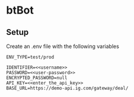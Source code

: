 # btBot

## Setup

Create an .env file with the following variables

```
ENV_TYPE=test/prod

IDENTIFIER=<<username>>
PASSWORD=<<user-password>>
ENCRYPTED_PASSWORD=null
API_KEY=<<enter_the_api_key>>
BASE_URL=https://demo-api.ig.com/gateway/deal/
```